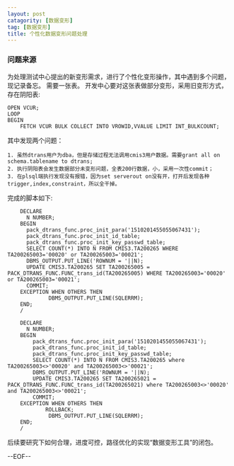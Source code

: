 ```yaml
--- 
layout: post
catagority: [数据变形]
tag: [数据变形]
title: 个性化数据变形问题处理 
--- 
```

### 问题来源 ###
为处理测试中心提出的新变形需求，进行了个性化变形操作，其中遇到多个问题，现记录备忘。 
需要一张表。 
开发中心要对这张表做部分变形，采用旧变形方式，存在阴阳表: 

    OPEN VCUR; 
    LOOP 
    BEGIN 
        FETCH VCUR BULK COLLECT INTO VROWID,VVALUE LIMIT INT_BULKCOUNT; 

其中发现两个问题：

    1. 虽然dtrans用户为dba，但是存储过程无法调用cmis3用户数据。需要grant all on schema.tablename to dtrans; 
    2. 执行阴阳表会发生数据部分未变形问题，全表200行数据，小，采用一次性commit； 
    3. 在plsql端执行发现没有报错，因为set serverout on没有开，打开后发现各种trigger,index,constraint，所以全干掉。 

完成的脚本如下: 

        DECLARE 
          N NUMBER; 
        BEGIN
          pack_dtrans_func.proc_init_para('1510201455055067431'); 
          pack_dtrans_func.proc_init_id_table; 
          pack_dtrans_func.proc_init_key_passwd_table; 
          SELECT COUNT(*) INTO N FROM CMIS3.TA200265 WHERE TA200265003='00020' or TA200265003='00021'; 
          DBMS_OUTPUT.PUT_LINE('ROWNUM = '||N); 
          UPDATE CMIS3.TA200265 SET TA200265005 = PACK_DTRANS_FUNC.FUNC_trans_id(TA200265005) WHERE TA200265003='00020' or TA200265003='00021'; 
          COMMIT; 
        EXCEPTION WHEN OTHERS THEN 
                 DBMS_OUTPUT.PUT_LINE(SQLERRM); 
        END; 
        / 
        
        DECLARE 
          N NUMBER; 
        BEGIN 
            pack_dtrans_func.proc_init_para('1510201455055067431'); 
            pack_dtrans_func.proc_init_id_table; 
            pack_dtrans_func.proc_init_key_passwd_table; 
            SELECT COUNT(*) INTO N FROM CMIS3.TA200265 where TA200265003<>'00020' and TA200265003<>'00021'; 
            DBMS_OUTPUT.PUT_LINE('ROWNUM = '||N); 
            UPDATE CMIS3.TA200265 SET TA200265021 = PACK_DTRANS_FUNC.FUNC_trans_id(TA200265021) where TA200265003<>'00020' and TA200265003<>'00021'; 
            COMMIT; 
        EXCEPTION WHEN OTHERS THEN 
                ROLLBACK; 
                 DBMS_OUTPUT.PUT_LINE(SQLERRM); 
        END; 
        / 

后续要研究下如何合理，进度可控，路径优化的实现“数据变形工具”的闭包。 

--EOF--

